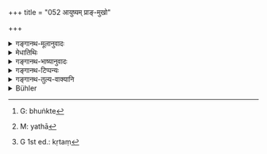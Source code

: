 +++
title = "052 आयुष्यम् प्राङ्-मुखो"

+++

<details><summary>गङ्गानथ-मूलानुवादः</summary>

Eating with face to the East, he does what is conducive to longevity; eating with face to the South, he does what brings fame; eating with face to the West, he does what brings prosperity; and eating with face to the North, he does what leads to the true.—(52)
</details>

<details><summary>मेधातिथिः</summary>

निष्कामस्य प्राङ्मुखस्य भोजनं विहितं नित्यतया । इदानीं काम्या विधय उच्यन्ते । आयुषे हितं **आयुष्यं** **प्राङ्मुखो भुङ्क्त** इति । यदि तद्भोजनाद् आयुः प्राप्यते तत आयुष्यं तद् भवति, तेनायम् अर्थः संपद्यते- आयुष्कामः प्राङ्मुखो भुञ्जीत[^१९४] । अधिकारद्वयं प्राच्याम्, नित्यं काम्यं च । आयुष्कामः फलम् अभिसंदधीत । इतरस् तु न तथेति । यथा नित्यम् अग्निहोत्रम्, स्वर्गकामस्य चासकृत्प्रयोगात् तन्त्रेण फलकामस्य नित्यो ऽप्य् अधिकारो निर्वर्तते । एवं यशःकामो **दक्षिणामुखः** । इमे काम्या एव विधयः । **श्रियम्** इच्छन् । श्रियन् क्यजन्ताच्छता कृतः । श्रियै हितं वा श्रियम् इति मकारान्तः पाठः, आयुष्यादिवत् । प्राण्यङ्गत्वात् स्वार्थे भुजिर् वर्तते । तथा[^१९५] **ऋतं**[^१९६]** भुङ्क्त** इति । श्रियं भोजनात् प्राप्नोतीति । तथा च द्वितीयान्तः पाठः श्रियम् इति । तादर्थ्ये वा चतुर्थी "श्रियै प्रत्यग्" इति । **ऋतं** सत्यं यज्ञश् च, तत्फलं वा स्वर्गः । स्वर्गकाम उदङ्मुखो भुञ्जीत । अन्तरेणापि विधिप्रत्ययम् अप्राप्तत्वाद् विध्यर्थावगतिः पञ्चमलकारादिकल्पनया । एवम् एतद् दिग्विभागेन भोजनं फलविशेषार्थम् ।


[^१९६]:
     G 1st ed.: kṛtaṃ


[^१९५]:
     M: yathā


[^१९४]:
     G: bhuṅkte

- विदिग्भोजनं त्व् अर्थप्राप्तं नित्येन प्राङ्मुखतानियमेनापोद्यते । अयं च काम्यो विधिर् न ब्रह्मचारिण एव भैक्ष्यभोजनविषयः, अपि तु गृहस्थादीनाम् अपि भोजनमात्राश्रितः । तथा चाश्नीयाद् इति प्रकृते भुङ्क्त इत्य् आख्यातान्तरनिर्देशो लिङ्गम् । इतरथाश्नीयाद् इति यतो निःसंदिग्धा प्रकृतविषयता प्रतीयते तद् एव निरदैक्ष्यत् । भुङ्क्त इति तु निर्देशे किं प्रकृत एवार्थः शब्दान्तरेण निर्दिष्टः, उत शब्दार्थतया भोजनमात्रम् इति संदेहे आख्यातावृत्ताव् अर्थान्तरावगतिर् न प्रकृतप्रत्यभिज्ञानम् एव ।

- यत् तु विधिप्रत्ययाभावाद् अर्थवाद एवायं पूर्वशेष इति चोक्तः परिहारः वचनानि त्व् अपूर्वत्वाद् इति । न च पूर्वैकवाक्यताहेतुर् विभज्यमानसाकाङ्क्षत्वादिर् अस्ति । यद्य् अप्य् उत्तरेषां चैतद् अवरोधीत्य् अनेनातिदेशेन ब्रह्मचारिधर्मो ऽपि पुरुषमात्रविषयः स्यात् फलं तु न स्यात् । गुणकामनायां हि नातिदेशात् प्रवृत्तिम् अनुमन्यन्ते । "गोदोहनेन पशुकामस्य प्रणयेत्" (आश्श् १.१६.२), "खादिरं वीर्यकामस्य" (षड्ब् ४.४) इति विकृतेषु नेष्यते कैश्चित् ॥ २.५२ ॥
</details>

<details><summary>गङ्गानथ-भाष्यानुवादः</summary>

The preceding verse has laid down the general compulsory rule that the boy should eat with his face to the East, if he is not desirous of obtaining any peculiar results; the text is now laying down rules that are to he observed with a view to definite desired ends.

‘*Āyuṣyam*’—is that which is conducive to longevity; and ‘*Eating with face to the East, one does what is coducive to longevity*’; when the act of eating brings about longevity, it becomes ‘*what is conducive to longevity* ’; hence the meaning of the text comes to be that ‘if one desires longevity he should eat with face to the East.’ Thus then, in regard to the East, there are two directions—(*a*) one should *always* face the East, and (*b*) one should do so when desiring the said result; so that if a man desires longevity, he should actually have the particular desire in view; while in the other case he should not have any result in view. Just as, though the *Agnihotra* is an obligatory act, yet if the man seeks heaven, he repeats its performance; and by so doing he fulfills, incidentally, the obligations of the obligatory act also.

Similarly, when one desires fame, he should face the South. All these rules are optional.

*Desiring prosperity*—the form ‘*Shriyan*’ is formed by adding the
present participial affix ‘*śatṛ*’ to the nominal root formed by adding ‘*kyach*’ to the noun ‘*Śrī*’ Or, we may read ‘*Shriyam*’ ending in *m*; the meaning being ‘*what brings prosperity*’; just as in the case of the other words ‘*āyuṣyam*’ and the rest.

The use of the root ‘*bhuj*,’ ‘to eat,’ in its literal sense becomes possible, if we regard ‘longevity’ and the rest as ‘parts of a living being’; the same explanation applies also to the next clause ‘he eats what leads to the true.’ The meaning thus comes to be that by‘eating with face to the west one obtains prosperity.’ In this case we have the reading ‘*shriyam*’ with the Accusative ending. Or, lastly we may read ‘*shriyai*,’ with the Dative ending, which would signify ‘for the sake of.’

‘*True*’ means the *real*, and also the *sacrifice* or Heaven as resulting from the sacrifice. The sense thus is that ‘if one seeks heaven he should eat with his face to the north.’

Even though we have no Injunctive affixes in the text, yet, since what is here laid down is something not already known, we take it in the sense of an Injunction, construing the Present Tense as denoting the
*fifth* sense (*Leṭ*, which is expressive of Injunction).

Thus then we have this rule of eating with face to various directions, with a view to various results.

Eating with face towards the subsidiary quarters, which one might be tempted to do undor special circumstances, becomes precluded by the obligatory injunction of facing the *East*, etc.

The optional rule here laid down does not apply only to the Religious Student, nor to the eating of the food obtained by begging only, but to all forms of eating by the Householder and others also. That this is so is indicated by the fact that though in the context we have all along had the Injunctive word ‘*aśnīyāt*,’ the present veise has used a different word ‘*bhuṅkte*’; if the author had definitely intended the present rule to be as restricted in its application as those that have gone before, then he would have used the same word. When however we find him making use of a different word, ‘*bhuṅkte*,’ we begin to doubt if what is meant is the particular eating that has been hitherto dealt with in the context, or a general rule applying to all forms of eating; and the conclusion we are led to is that since a different verb is used, it must stand for a different act, and it cannot be regarded as the same that has been dealt with in the context.

Some people have argued that—“in as much as there is no injunctive word in the present verse, it must be taken as merely laudatory of what has gone before.” But this has been answered in *Mīmāmsā Sūtra* 3.5.21 (where it is asserted that sentences laying down things not already known are to be regarded as *injunctive*). Nor do we find in the present verse any such signs as would indicate that it is meant to be subsidiary to the preceding verse,—such signs, for instance, as the fact of its being wanting in some integral part, if taken apart from the preceding verse, and so forth. It is possible to take the present verse as referring primarily to the Religious Student only, and then to extend its application to all men,—on the ground that what is laid down here is not incompatible with the duties of ordinary men, as the other duties of the Student are; but in that case the results mentioned in the verse would not accrue to the ordinary man. For authoritative writers 8.1.23, etc.) do not admit of activity by mere implied extension, in cases of special results following from the use of special accessory details. If such rules as ‘for one desiring cattle, water should be fetched in the milking vessel,’ ‘the sacrificial post should be of *khadira* wood when the man desires vigour,’ are never applied to the case of those sacrifices which are mere ectypes (of the Darśapūrṇāmāsa); and to which the details of the Darśapūrṇamāsa become applicable by extended implication only.—(52)
</details>

<details><summary>गङ्गानथ-टिप्पन्यः</summary>

‘*Ṛtam*’—‘Sacrifice,’ an alternative explanation suggested by, Medhātithi and Nārāyaṇa.

*Medhātithi* (p. 97, L 20)—‘*Guṇakāmanāyām* *hi*, &c.’

This refers to Mīmāṃsā Sūtra 8.1.23 *et. seq*.

This verse is quoted in *Smṛtitattva*, (p. 431) which remarks that the verse refers to cases where a man makes it a rule to always face a certain quarter at meals;—in *Madanapārijāta* (p. 34), which adḍs the explanation that *śrīyam* and *ṛtam* are objects to the present-participle ‘*icchan*’;—in *Parāśaramādhava* (Ācāra, p. 377) in support of the view that facing of the south is not interdicted when done with a special motive. *Vidhānapārijāta* (p. 324) also quotes the verse to show that what is here prescribed applies to that eating which is done with a special motive, the general law being that one should face the east or the north .—*Aparārka* (p. 61) quotes the verse, and adds the following explanation:—If one eats facing the east, it brings longevity; one who eats facing the west, obtains prosperity; who eats facing the north attains the truth or the sacrifice.—Thus eating with face towards the east is both compulsory (as laid down in the preceding verse) and optional, done with a special motive (as mentioned here).

It is quoted in *Smṛticandrikā* (Saṃskāra, p. 115), which adds the following notes—‘*āyuṣyam*’ means ‘conducive to longevity’—one who eats facing the east obtains longevity; hence the meaning of the text is that ‘one who seeks for longevity should eat facing the east similarly ‘*yaśasyam*’ meaning conducive to fame’;—eating with face towards the south brings fame—and similarly one who seeks for wealth should eat facing the west, and he who seeks for ‘*ṛtā*’ *i. e*., the truth, should eat facing the north.
</details>

<details><summary>गङ्गानथ-तुल्य-वाक्यानि</summary>

*Viṣṇu-Smṛti*, 67. 40-41.—‘He should eat facing the East, or the South.’

*Gobhila* (Parāśaramādhava, p. 377).—‘The Brāhmaṇa may sit facing the
East, or the West; in connection with rites in honour of Pitṛs, even the North; but the South he must avoid.’

*Mahābhārata* (Āśvamedhika-Parāśaramādhava, p. 395).—‘One shall eat with
wet feet, facing the East, with his two feet or even one touching the ground.’

*Old Saying* (Parāśaramādhava, p. 309).—‘One should eat seated, facing
the east, with speech in check, not decrying the food, nor scattering it, with mind concentrated on it: and having eaten he shall sip water.’
</details>

<details><summary>Bühler</summary>

052	(His meal will procure) long life, if he eats facing the east; fame, if he turns to the south; prosperity, if he turns to the west; truthfulness, if he faces the east.
</details>
